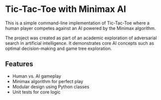 # Tic-Tac-Toe with Minimax AI

This is a simple command-line implementation of Tic-Tac-Toe where a human player competes against an AI powered by the Minimax algorithm.

The project was created as part of an academic exploration of adversarial search in artificial intelligence. It demonstrates core AI concepts such as optimal decision-making and game tree exploration.

## Features
- Human vs. AI gameplay
- Minimax algorithm for perfect play
- Modular design using Python classes
- Unit tests for core logic
